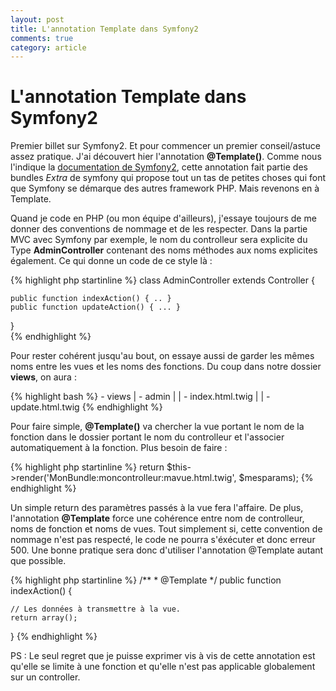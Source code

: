 ```yaml
---
layout: post
title: L'annotation Template dans Symfony2
comments: true
category: article
---
```


# L'annotation Template dans Symfony2

Premier billet sur Symfony2. Et pour commencer un premier conseil/astuce assez pratique. J'ai découvert hier l'annotation **@Template()**. 
Comme nous l'indique la [documentation de Symfony2](http://symfony.com/doc/2.0/bundles/SensioFrameworkExtraBundle/annotations/view.html), cette annotation fait partie des bundles *Extra* de symfony qui propose tout un tas de petites choses qui font que Symfony se démarque des autres framework PHP. Mais revenons en à Template. 

Quand je code en PHP (ou mon équipe d'ailleurs), j'essaye toujours de me donner des conventions de nommage et de les respecter. Dans la partie MVC avec Symfony par exemple, le nom du controlleur sera explicite du Type **AdminController** contenant des noms méthodes aux noms explicites également. Ce qui donne un code de ce style là : 

<div class="syntax">
{% highlight php startinline %}
class AdminController extends Controller {

	public function indexAction() { .. }
	public function updateAction() { ... }
}	
{% endhighlight %}
</div>


Pour rester cohérent jusqu'au bout, on essaye aussi de garder les mêmes noms entre les vues et les noms des fonctions. Du coup dans notre dossier **views**, on aura : 

<div class="syntax">
{% highlight bash %}
 - views
 |   - admin
 |   |	- index.html.twig
 |   |  - update.html.twig
{% endhighlight %}
</div>


Pour faire simple, **@Template()** va chercher la vue portant le nom de la fonction dans le dossier portant le nom du controlleur et l'associer automatiquement à la fonction. Plus besoin de faire :

<div class="syntax">
{% highlight php startinline %}
return $this->render('MonBundle:moncontrolleur:mavue.html.twig', $mesparams);
{% endhighlight %}
</div>

Un simple return des paramètres passés à la vue fera l'affaire. De plus, l'annotation **@Template** force une cohérence entre nom de controlleur, noms de fonction et noms de vues. Tout simplement si, cette convention de nommage n'est pas respecté, le code ne pourra s'éxécuter et donc erreur 500. Une bonne pratique sera donc d'utiliser l'annotation @Template autant que possible.

<div class="syntax">
{% highlight php startinline %}
/**
 * @Template
 */
public function indexAction() {
	
	// Les données à transmettre à la vue.
	return array();
}
{% endhighlight %}
</div>

PS : Le seul regret que je puisse exprimer vis à vis de cette annotation est qu'elle se limite à une fonction et qu'elle n'est pas applicable globalement sur un controller.  
